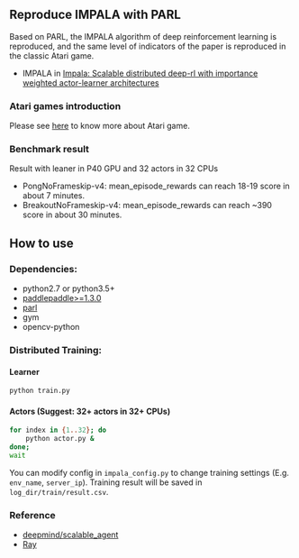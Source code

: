 ## Reproduce IMPALA with PARL
Based on PARL, the IMPALA algorithm of deep reinforcement learning is reproduced, and the same level of indicators of the paper is reproduced in the classic Atari game.

+ IMPALA in
[Impala: Scalable distributed deep-rl with importance weighted actor-learner architectures](https://arxiv.org/abs/1802.01561)

### Atari games introduction
Please see [here](https://gym.openai.com/envs/#atari) to know more about Atari game.

### Benchmark result
Result with leaner in P40 GPU and 32 actors in 32 CPUs
+ PongNoFrameskip-v4: mean_episode_rewards can reach 18-19 score in about 7 minutes.
+ BreakoutNoFrameskip-v4: mean_episode_rewards can reach ~390 score in about 30 minutes.

## How to use
### Dependencies:
+ python2.7 or python3.5+
+ [paddlepaddle>=1.3.0](https://github.com/PaddlePaddle/Paddle)
+ [parl](https://github.com/PaddlePaddle/PARL)
+ gym
+ opencv-python


### Distributed Training:

#### Learner
```sh
python train.py 
```

#### Actors (Suggest: 32+ actors in 32+ CPUs)
```sh
for index in {1..32}; do
    python actor.py &
done;
wait
```

You can modify config in `impala_config.py` to change training settings (E.g. `env_name`, `server_ip`).
Training result will be saved in `log_dir/train/result.csv`.

### Reference
+ [deepmind/scalable_agent](https://github.com/deepmind/scalable_agent)
+ [Ray](https://github.com/ray-project/ray)
